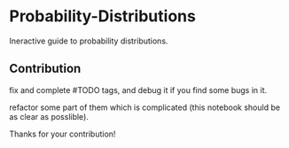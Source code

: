 # Probability-Distributions

Ineractive guide to probability distributions.

## Contribution

fix and complete #TODO tags, and debug it if you find some bugs in it.

refactor some part of them which is complicated (this notebook should be as clear as posslible).

Thanks for your contribution!
